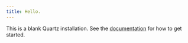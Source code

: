 ```yaml
---
title: Hello.
---
```


This is a blank Quartz installation.
See the [documentation](https://quartz.jzhao.xyz) for how to get started.
